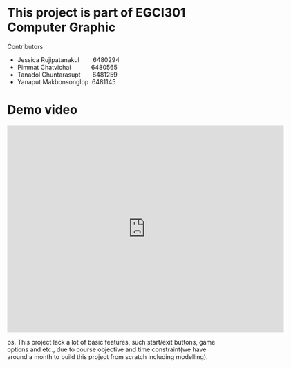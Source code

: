 # This project is part of EGCI301 Computer Graphic

Contributors

- Jessica Rujipatanakul &nbsp;&nbsp;&nbsp;&nbsp;&nbsp;&nbsp;&nbsp;6480294
- Pimmat Chatvichai &nbsp;&nbsp;&nbsp;&nbsp;&nbsp;&nbsp;&nbsp;&nbsp;&nbsp;&nbsp;&nbsp;6480565
- Tanadol Chuntarasupt &nbsp;&nbsp;&nbsp;&nbsp;&nbsp;&nbsp;6481259
- Yanaput Makbonsonglop &nbsp;6481145

# Demo video

<iframe
  width="640"
  height="480"
  src="https://youtu.be/z8gg14Scas8"
  frameborder="0"
  allow="autoplay; encrypted-media"
  allowfullscreen
>
</iframe>


ps. This project lack a lot of basic features, such start/exit buttons, game options and etc., due to course objective and time constraint(we have around a month to build this project from scratch including modelling).